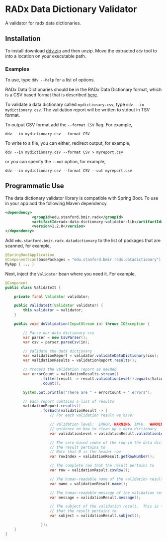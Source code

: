 # RADx Data Dictionary Validator

A validator for radx data dictionaries.

## Installation 

To install download [ddv.zip](https://github.com/bmir-radx/radx-data-dictionary-validator/releases/download/v1.2.0/ddv.zip) and then unzip.  Move the extracted `ddv` tool to into a location on your executable path.  

### Examples

To use, type `ddv --help` for a list of options.

RADx Data Dictionaries should be in the RADx Data Dictionary format, which is a CSV based format that is described [here](https://github.com/bmir-radx/radx-data-dictionary-specification/blob/main/radx-data-dictionary-specification.md).  

To validate a data dictionary called `mydictionary.csv`, type `ddv --in mydictionary.csv`.  The validation report will be written to stdout in TSV format.

To output CSV format add the `--format CSV` flag.  For example,

`ddv --in mydictionary.csv --format CSV`

To write to a file, you can either, redirect output, for example,

`ddv --in mydictionary.csv --format CSV > myreport.csv`

or you can specify the `--out` option, for example,

`ddv --in mydictionary.csv --format CSV --out myreport.csv`

## Programmatic Use

The data dictionary validator library is compatible with Spring Boot. To use in your app add the following Maven dependency.

```xml
<dependency>
            <groupId>edu.stanford.bmir.radx</groupId>
            <artifactId>radx-data-dictionary-validator-lib</artifactId>
            <version>1.2.0</version>
</dependency>
```

Add `edu.stanford.bmir.radx.datadictionary` to the list of packages that are scanned, for example,

```java
@SpringBootApplication
@ComponentScan(basePackages = "edu.stanford.bmir.radx.datadictionary")
MyApp { ... }
```

Next, inject the `Validator` bean where you need it.  For example,

```java
@Component
public class ValidateIt {

    private final Validator validator;

    public ValidateIt(Validator validator) {
        this.validator = validator;
    }

    public void doValidation(InputStream in) throws IOException {

        // Parse our data dictionary csv
        var parser = new CsvParser();
        var csv = parser.parseCsv(in);

        // Validate the data dictionary
        var validationReport = validator.validateDataDictionary(csv);
        var validationResults = validationReport.results();

        // Process the validation report as needed
        var errorCount = validationResults.stream()
                .filter(result -> result.validationLevel().equals(ValidationLevel.ERROR))
                .count();

        System.out.println("There are " + errorCount + " errors");

        // Each report contains a list of results
        validationReport.results()
                .forEach(validationResult -> {
                    // For each validation result we have:

                    // Validation level:  ERROR, WARNING, INFO.  WARNING and INFO provide
                    // guidance on how to clean up a data dictionary
                    var validationLevel = validationResult.validationLevel();

                    // The zero-based index of the row in the data dictionary CSV that
                    // the result pertains to
                    // Note that 0 is the header row
                    var rowIndex = validationResult.getRowNumber();

                    // The complete row that the result pertains to
                    var row = validationResult.csvRow();

                    // The human-readable name of the validation result
                    var name = validationResult.name();

                    // The human-readable message of the validation result
                    var message = validationResult.message();

                    // The subject of the validation result.  This is the string (cell value)
                    // that the result pertains to
                    var subject = validationResult.subject();

                });
    }
}
```

